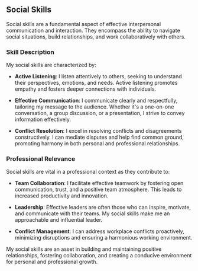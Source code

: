 ## Social Skills

Social skills are a fundamental aspect of effective interpersonal communication and interaction. They encompass the ability to navigate social situations, build relationships, and work collaboratively with others.

### Skill Description

My social skills are characterized by:

- **Active Listening**: I listen attentively to others, seeking to understand their perspectives, emotions, and needs. Active listening promotes empathy and fosters deeper connections with individuals.

- **Effective Communication**: I communicate clearly and respectfully, tailoring my message to the audience. Whether it's a one-on-one conversation, a group discussion, or a presentation, I strive to convey information effectively.

- **Conflict Resolution**: I excel in resolving conflicts and disagreements constructively. I can mediate disputes and help find common ground, promoting harmony in both personal and professional relationships.

### Professional Relevance

Social skills are vital in a professional context as they contribute to:

- **Team Collaboration**: I facilitate effective teamwork by fostering open communication, trust, and a positive team atmosphere. This leads to increased productivity and innovation.

- **Leadership**: Effective leaders are often those who can inspire, motivate, and communicate with their teams. My social skills make me an approachable and influential leader.

- **Conflict Management**: I can address workplace conflicts proactively, minimizing disruptions and ensuring a harmonious working environment.

My social skills are an asset in building and maintaining positive relationships, fostering collaboration, and creating a conducive environment for personal and professional growth.
